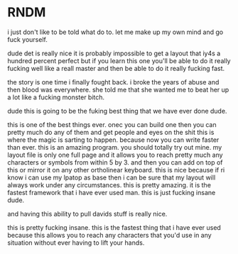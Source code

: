 # RNDM

i just don't like to be told what do to. let me make up
my own mind and go fuck yourself.

dude det is really nice it is probably impossible to get a layout that
iy4s a hundred percent perfect but if you learn this one you'll be able to do
it really fucking well like a reall master and then be able to do it really fucking fast.

the story is one time i finally fought back. i broke the years of abuse and then blood 
was everywhere. she told me that she wanted me to beat her up a lot like a fucking monster bitch.

dude this is going to be the fuking best thing that we have ever done dude.

this is one of the best things ever. onec you can build one then you can pretty much
do any of them and get people and eyes on the shit this is where the magic is sarting to happen.
because now you can write faster than ever. this is an amazing program. you should totally
try out mine. my layout file is only one full page and it allows you to reach pretty much any
characters or symbols from within 5 by 3. and then you can add on top of this or mirror it
on any other ortholinear keyboard. this is nice because if ri know i can use my lpatop as base
then i can be sure that my layout will always work under any circumstances. this is pretty amazing.
it is the fastest framework that i have ever used man. this is just fucking insane dude.

and having this ability to pull davids stuff is really nice.

this is pretty fucking insane. this is the fastest thing that i have ever used
because this allows you to reach any characters that you'd use in any situation 
without ever having to lift your hands.
